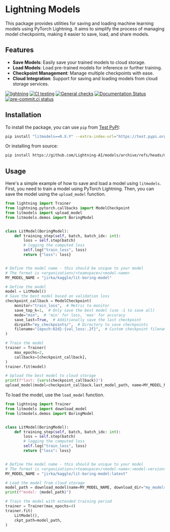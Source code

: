 # Lightning Models

This package provides utilities for saving and loading machine learning models using PyTorch Lightning. It aims to simplify the process of managing model checkpoints, making it easier to save, load, and share models.

## Features

- **Save Models**: Easily save your trained models to cloud storage.
- **Load Models**: Load pre-trained models for inference or further training.
- **Checkpoint Management**: Manage multiple checkpoints with ease.
- **Cloud Integration**: Support for saving and loading models from cloud storage services.

[![lightning](https://img.shields.io/badge/-Lightning_2.0+-792ee5?logo=pytorchlightning&logoColor=white)](https://lightning.ai/)
[![CI testing](https://github.com/Lightning-AI/models/actions/workflows/ci-testing.yml/badge.svg?event=push)](https://github.com/Lightning-AI/models/actions/workflows/ci-testing.yml)
[![General checks](https://github.com/Lightning-AI/models/actions/workflows/ci-checks.yml/badge.svg?event=push)](https://github.com/Lightning-AI/models/actions/workflows/ci-checks.yml)
[![Documentation Status](https://readthedocs.org/projects/models/badge/?version=latest)](https://models.readthedocs.io/en/latest/?badge=latest)
[![pre-commit.ci status](https://results.pre-commit.ci/badge/github/Lightning-AI/models/main.svg?badge_token=mqheL1-cTn-280Vx4cJUdg)](https://results.pre-commit.ci/latest/github/Lightning-AI/models/main?badge_token=mqheL1-cTn-280Vx4cJUdg)

## Installation

To install the package, you can use `pip` from [Test PyPI](https://test.pypi.org/project/litmodels/):

```bash
pip install "litmodels==0.X.Y" --extra-index-url="https://test.pypi.org/simple/"
```

Or installing from source:

```bash
pip install https://github.com/Lightning-AI/models/archive/refs/heads/main.zip
```

## Usage

Here's a simple example of how to save and load a model using `litmodels`. First, you need to train a model using PyTorch Lightning. Then, you can save the model using the `upload_model` function.

```python
from lightning import Trainer
from lightning.pytorch.callbacks import ModelCheckpoint
from litmodels import upload_model
from litmodels.demos import BoringModel


class LitModel(BoringModel):
    def training_step(self, batch, batch_idx: int):
        loss = self.step(batch)
        # logging the computed loss
        self.log("train_loss", loss)
        return {"loss": loss}


# Define the model name - this should be unique to your model
# The format is <organization>/<teamspace>/<model-name>
MY_MODEL_NAME = "jirka/kaggle/lit-boring-model"

# Define the model
model = LitModel()
# Save the best model based on validation loss
checkpoint_callback = ModelCheckpoint(
    monitor="train_loss",  # Metric to monitor
    save_top_k=1,  # Only save the best model (use -1 to save all)
    mode="min",  # 'min' for loss, 'max' for accuracy
    save_last=True,  # Additionally save the last checkpoint
    dirpath="my_checkpoints/",  # Directory to save checkpoints
    filename="{epoch:02d}-{val_loss:.2f}",  # Custom checkpoint filename
)

# Train the model
trainer = Trainer(
    max_epochs=2,
    callbacks=[checkpoint_callback],
)
trainer.fit(model)

# Upload the best model to cloud storage
print(f"last: {vars(checkpoint_callback)}")
upload_model(model=checkpoint_callback.last_model_path, name=MY_MODEL_NAME)
```

To load the model, use the `load_model` function.

```python
from lightning import Trainer
from litmodels import download_model
from litmodels.demos import BoringModel


class LitModel(BoringModel):
    def training_step(self, batch, batch_idx: int):
        loss = self.step(batch)
        # logging the computed loss
        self.log("train_loss", loss)
        return {"loss": loss}


# Define the model name - this should be unique to your model
# The format is <organization>/<teamspace>/<model-name>:<model-version>
MY_MODEL_NAME = "jirka/kaggle/lit-boring-model:latest"

# Load the model from cloud storage
model_path = download_model(name=MY_MODEL_NAME, download_dir="my_models")
print(f"model: {model_path}")

# Train the model with extended training period
trainer = Trainer(max_epochs=4)
trainer.fit(
    LitModel(),
    ckpt_path=model_path,
)
```
